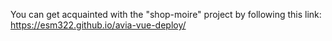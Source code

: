 You can get acquainted with the "shop-moire" project by following this link: https://esm322.github.io/avia-vue-deploy/
